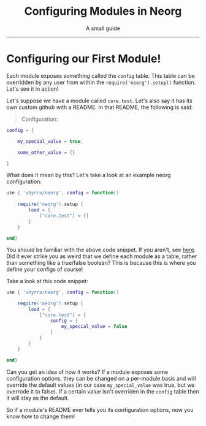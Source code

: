 <div align="center">

# Configuring Modules in Neorg

A small guide

</div>

---

# Configuring our First Module!
Each module exposes something called the `config` table. This table can be overridden by any user from within the `require('neorg').setup()` function. Let's see it in action!

Let's suppose we have a module called `core.test`. Let's also say it has its own custom github with a README. In that README, the following is said:

> Configuration:
```lua
config = {

	my_special_value = true,

	some_other_value = {}

}
```

What does it mean by this? Let's take a look at an example neorg configuration:

```lua
use { 'vhyrro/neorg', config = function()
	
	require('neorg').setup {
		load = {
			["core.test"] = {}
		}
	}

end}
```

You should be familiar with the above code snippet. If you aren't, see [here](https://github.com/vhyrro/neorg/wiki/Installation).
Did it ever strike you as weird that we define each module as a table, rather than something like a true/false boolean? This is because this is where you define your configs of course!

Take a look at this code snippet:
```lua
use { 'vhyrro/neorg', config = function()

	require('neorg').setup {
		load = {
			["core.test"] = {
				config = {
					my_special_value = false
				}
			}
		}
	}

end}
```

Can you get an idea of how it works? If a module exposes some configuration options, they can be changed on a per-module basis and will override the default values (in our case `my_special_value` was true, but we overrode it to false). If a certain value isn't overriden in the `config` table then it will stay as the default.

So if a module's README ever tells you its configuration options, now you know how to change them!
